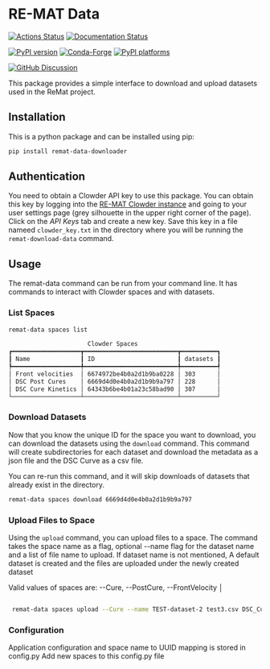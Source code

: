 # RE-MAT Data
[![Actions Status][actions-badge]][actions-link]
[![Documentation Status][rtd-badge]][rtd-link]

[![PyPI version][pypi-version]][pypi-link]
[![Conda-Forge][conda-badge]][conda-link]
[![PyPI platforms][pypi-platforms]][pypi-link]

[![GitHub Discussion][github-discussions-badge]][github-discussions-link]

This package provides a simple interface to download and upload datasets used in the ReMat
project.

## Installation

This is a python package and can be installed using pip:

```bash
pip install remat-data-downloader
```

## Authentication

You need to obtain a Clowder API key to use this package. You can obtain this
key by logging into the
[RE-MAT Clowder instance](https://re-mat.clowder.ncsa.illinois.edu/) and going
to your user settings page (grey silhouette in the upper right corner of the
page). Click on the _API Keys_ tab and create a new key. Save this key in a file
nameed `clowder_key.txt` in the directory where you will be running the
`remat-download-data` command.

## Usage

The remat-data command can be run from your command line. It has
commands to interact with Clowder spaces and with datasets.

### List Spaces

```bash
remat-data spaces list

                      Clowder Spaces
┏━━━━━━━━━━━━━━━━━━━┳━━━━━━━━━━━━━━━━━━━━━━━━━━┳━━━━━━━━━━┓
┃ Name              ┃ ID                       ┃ datasets ┃
┡━━━━━━━━━━━━━━━━━━━╇━━━━━━━━━━━━━━━━━━━━━━━━━━╇━━━━━━━━━━┩
│ Front velocities  │ 6674972be4b0a2d1b9ba0228 │ 303      │
│ DSC Post Cures    │ 6669d4d0e4b0a2d1b9b9a797 │ 228      │
│ DSC Cure Kinetics │ 64343b6be4b01a23c58bad90 │ 307      │
└───────────────────┴──────────────────────────┴──────────┘

```

### Download Datasets

Now that you know the unique ID for the space you want to download, you can
download the datasets using the `download` command. This command will create
subdirectories for each dataset and download the metadata as a json file and the
DSC Curve as a csv file.

You can re-run this command, and it will skip downloads of datasets that already
exist in the directory.

```bash
remat-data spaces download 6669d4d0e4b0a2d1b9b9a797
```


### Upload Files to Space

Using the `upload` command, you can upload files to a space. The command takes
the space name as a flag, optional --name flag for the dataset name and a list of file name to upload. If dataset name is not mentioned, A default dataset is created and the files are uploaded under the newly created dataset

Valid values of spaces are: --Cure, --PostCure, --FrontVelocity                                                                                                                         │

```bash

 remat-data spaces upload --Cure --name TEST-dataset-2 test3.csv DSC_Curve.csv  
```

### Configuration
Application configuration and space name to UUID mapping is stored in config.py
Add new spaces to this config.py file

<!-- SPHINX-START -->

<!-- prettier-ignore-start -->
[actions-badge]:            https://github.com/re-mat/remat-data-downloader/workflows/CI/badge.svg
[actions-link]:             https://github.com/re-mat/remat-data-downloader/actions
[conda-badge]:              https://img.shields.io/conda/vn/conda-forge/remat-data-downloader
[conda-link]:               https://github.com/conda-forge/remat-data-downloader-feedstock
[github-discussions-badge]: https://img.shields.io/static/v1?label=Discussions&message=Ask&color=blue&logo=github
[github-discussions-link]:  https://github.com/re-mat/remat-data-downloader/discussions
[pypi-link]:                https://pypi.org/project/remat-data-downloader/
[pypi-platforms]:           https://img.shields.io/pypi/pyversions/remat-data-downloader
[pypi-version]:             https://img.shields.io/pypi/v/remat-data-downloader
[rtd-badge]:                https://readthedocs.org/projects/remat-data-downloader/badge/?version=latest
[rtd-link]:                 https://remat-data-downloader.readthedocs.io/en/latest/?badge=latest

<!-- prettier-ignore-end -->